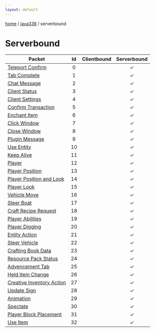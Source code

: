 ```yaml
---
layout: default
---
```


[home](/)  /  [java338](/protocol/java338)  /  serverbound

# Serverbound

Packet | Id | Clientbound | Serverbound
---|:---:|:---:|:---:
[Teleport Confirm](serverbound/teleport-confirm) | 0 |   | ✓
[Tab Complete](serverbound/tab-complete) | 1 |   | ✓
[Chat Message](serverbound/chat-message) | 2 |   | ✓
[Client Status](serverbound/client-status) | 3 |   | ✓
[Client Settings](serverbound/client-settings) | 4 |   | ✓
[Confirm Transaction](serverbound/confirm-transaction) | 5 |   | ✓
[Enchant Item](serverbound/enchant-item) | 6 |   | ✓
[Click Window](serverbound/click-window) | 7 |   | ✓
[Close Window](serverbound/close-window) | 8 |   | ✓
[Plugin Message](serverbound/plugin-message) | 9 |   | ✓
[Use Entity](serverbound/use-entity) | 10 |   | ✓
[Keep Alive](serverbound/keep-alive) | 11 |   | ✓
[Player](serverbound/player) | 12 |   | ✓
[Player Position](serverbound/player-position) | 13 |   | ✓
[Player Position and Look](serverbound/player-position-and-look) | 14 |   | ✓
[Player Look](serverbound/player-look) | 15 |   | ✓
[Vehicle Move](serverbound/vehicle-move) | 16 |   | ✓
[Steer Boat](serverbound/steer-boat) | 17 |   | ✓
[Craft Recipe Request](serverbound/craft-recipe-request) | 18 |   | ✓
[Player Abilities](serverbound/player-abilities) | 19 |   | ✓
[Player Digging](serverbound/player-digging) | 20 |   | ✓
[Entity Action](serverbound/entity-action) | 21 |   | ✓
[Steer Vehicle](serverbound/steer-vehicle) | 22 |   | ✓
[Crafting Book Data](serverbound/crafting-book-data) | 23 |   | ✓
[Resource Pack Status](serverbound/resource-pack-status) | 24 |   | ✓
[Advencement Tab](serverbound/advencement-tab) | 25 |   | ✓
[Held Item Change](serverbound/held-item-change) | 26 |   | ✓
[Creative Inventory Action](serverbound/creative-inventory-action) | 27 |   | ✓
[Update Sign](serverbound/update-sign) | 28 |   | ✓
[Animation](serverbound/animation) | 29 |   | ✓
[Spectate](serverbound/spectate) | 30 |   | ✓
[Player Block Placement](serverbound/player-block-placement) | 31 |   | ✓
[Use Item](serverbound/use-item) | 32 |   | ✓

